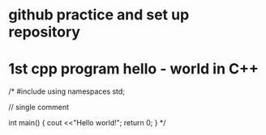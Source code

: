 # github practice and set up repository
# 1st cpp program hello - world in C++

/*
#include <iostream>
  using namespaces std;

// single comment
  
  int main()
  {
   cout <<"Hello world!";
   return 0;
  }
*/
